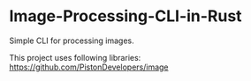 # Image-Processing-CLI-in-Rust

Simple CLI for processing images.

This project uses following libraries:
https://github.com/PistonDevelopers/image
